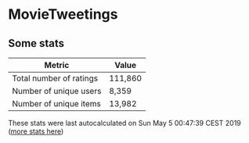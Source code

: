 # MovieTweetings
## Some stats

Metric | Value
--- | ---
Total number of ratings                 | 111,860
Number of unique users                  | 8,359
Number of unique items                  | 13,982
These stats were last autocalculated on Sun May 5 00:47:39 CEST 2019  ([more stats here](./stats.md))

